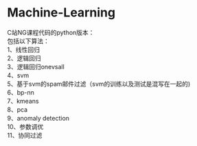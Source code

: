 # Machine-Learning
   C站NG课程代码的python版本：  
包括以下算法：  
   1、线性回归  
   2、逻辑回归  
   3、逻辑回归onevsall  
   4、svm  
   5、基于svm的spam邮件过滤（svm的训练以及测试是混写在一起的)  
   6、bp-nn  
   7、kmeans  
   8、pca  
   9、anomaly detection  
   10、参数调优  
   11、协同过滤
